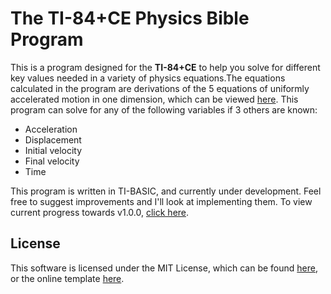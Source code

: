 # The TI-84+CE Physics Bible Program

This is a program designed for the **TI-84+CE** to help you solve for different key values needed in a variety of physics equations.The equations calculated in the program are derivations of the 5 equations of uniformly accelerated motion in one dimension, which can be viewed [here](https://i.imgur.com/5MSZ8Nv.jpg). This program can solve for any of the following variables if 3 others are known:

- Acceleration
- Displacement
- Initial velocity
- Final velocity
- Time

This program is written in TI-BASIC, and currently under development. Feel free to suggest improvements and I'll look at implementing them. To view current progress towards v1.0.0, [click here](TODO.md).

## License

This software is licensed under the MIT License, which can be found [here](LICENSE), or the online template [here](https://opensource.org/licenses/MIT).